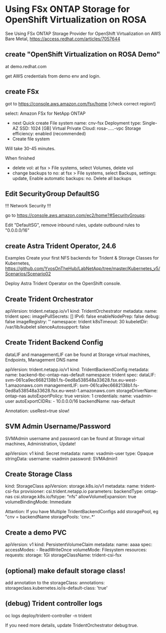 # Using FSx ONTAP Storage for OpenShift Virtualization on ROSA

See Using FSx ONTAP Storage Provider for OpenShift Virtualization on AWS Bare Metal, https://access.redhat.com/articles/7057644

## create "OpenShift Virtualization on ROSA Demo"

at demo.redhat.com

get AWS credentials from demo env and login.

## create FSx

got to
https://console.aws.amazon.com/fsx/home [check correct region!]

select: Amazon FSx for NetApp ONTAP
- next
Quick create
File system name: cnv-fsx
Deployment type: Single-AZ
SSD: 1024 [GB]
Virtual Private Cloud: rosa-.....-vpc
Storage efficiency: enabled (recommended)
- Create file system

Will take 30-45 minutes.

When finished
- delete vol: at fsx > File systems, select Volumes, delete vol
- change backups to no: at fsx > File systems, select Backups, settings: update, Enable automatic backups: no. Delete all backups

## Edit SecurityGroup DefaultSG
!!! Network Security !!!

go to
https://console.aws.amazon.com/ec2/home?#SecurityGroups:


Edit "DefaultSG", remove inbound rules, update outbound rules to "0.0.0.0/16"

## create Astra Trident Operator, 24.6

Examples Create your first NFS backends for Trident & Storage Classes for Kubernetes, https://github.com/YvosOnTheHub/LabNetApp/tree/master/Kubernetes_v5/Scenarios/Scenario02

Deploy Astra Trident Operator on the OpenShift console.

## Create Trident Orchestrator

apiVersion: trident.netapp.io/v1
kind: TridentOrchestrator
metadata:
  name: trident
spec:
  imagePullSecrets: []
  IPv6: false
  enableNodePrep: false
  debug: false
  imageRegistry: ''
  namespace: trident
  k8sTimeout: 30
  kubeletDir: /var/lib/kubelet
  silenceAutosupport: false


## Create Trident Backend Config

dataLIF and managementLIF can be found at Storage virtual machines, Endpoints, Management DNS name

apiVersion: trident.netapp.io/v1
kind: TridentBackendConfig
metadata:
  name: backend-tbc-ontap-nas-default
  namespace: trident
spec:
  dataLIF: svm-061ca9ec6682138b1.fs-0ed8a538548a33628.fsx.eu-west-1.amazonaws.com
  managementLIF: svm-061ca9ec6682138b1.fs-0ed8a538548a33628.fsx.eu-west-1.amazonaws.com
  storageDriverName: ontap-nas
  autoExportPolicy: true
  version: 1
  credentials:
    name: vsadmin-user
  autoExportCIDRs:
    - 10.0.0.0/16
  backendName: nas-default

Annotation: useRest=true slow!

## SVM Admin Username/Password

SVMAdmin username and password can be found at Storage virtual machines, Administration, Update!

apiVersion: v1
kind: Secret
metadata:
  name: vsadmin-user
type: Opaque
stringData:
  username: vsadmin
  password: SVMAdmin1

## Create Storage Class

kind: StorageClass
apiVersion: storage.k8s.io/v1
metadata:
  name: trident-csi-fsx
provisioner: csi.trident.netapp.io
parameters:
  backendType: ontap-nas
  csi.storage.k8s.io/fstype: “nfs”
allowVolumeExpansion: true
volumeBindingMode: Immediate

Attantion: If you have Multiple TridentBackendConfigs add storagePool, eg "cnv = backendName
  storagePools: 'cnv:.*'

## Create a demo PVC

apiVersion: v1
kind: PersistentVolumeClaim
metadata:
  name: aaaa
spec:
  accessModes:
    - ReadWriteOnce
  volumeMode: Filesystem
  resources:
    requests:
      storage: 1Gi
  storageClassName: trident-csi-fsx


## (optional) make default storage class!

add annotation to the storageClass:
  annotations:
    storageclass.kubernetes.io/is-default-class: 'true'

## (debug) Trident controller logs

oc logs deploy/trident-controller -n trident

If you need more details, update TridentOrchestrator debug:true.